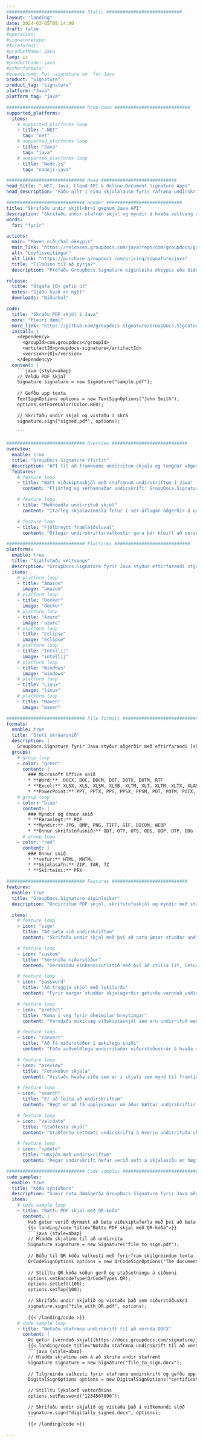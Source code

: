 ```yaml
---
############################# Static ############################
layout: "landing"
date: 2024-03-05T08:14:00
draft: false
#operation: 
#signaturetype: 
#fileformat: 
#productName: Java
lang: is
#productCode: java
#otherformats: 
#breadcrumb: Put  signature on  for Java
product: "Signature"
product_tag: "signature"
platform: "Java"
platform_tag: "java"

############################# Drop-down ############################
supported_platforms:
  items:
    # supported_platforms loop
    - title: ".NET"
      tag: "net"
    # supported_platforms loop
    - title: "Java"
      tag: "java"
    # supported_platforms loop
    - title: "Node.js"
      tag: "nodejs-java"

############################# Head ############################
head_title: ".NET, Java, Cloud API & Online Document Signature Apps"
head_description: "Fáðu allt í einu skjalalausn fyrir rafræna undirskrift fyrir .NET, Java og skýjaforrit. Skrifaðu undir algeng skjalasnið á netinu með því að nota einfaldan draga og sleppa eiginleika"

############################# Header ############################
title: "Skrifaðu undir skjöl<br>í gegnum Java API"
description: "Skrifaðu undir stafræn skjöl og myndir á hvaða vettvang sem er með því að nota sveigjanleg API og app byggðar lausnir fyrir forritara og endanotendur."
words:
  for: "fyrir"

actions:
  main: "Maven niðurhal ókeypis"
  main_link: "https://releases.groupdocs.com/java/repo/com/groupdocs/groupdocs-signature/"
  alt: "Leyfisveitingar"
  alt_link: "https://purchase.groupdocs.com/pricing/signature/java"
  title: "Tilbúinn til að byrja?"
  description: "Prófaðu GroupDocs.Signature eiginleika ókeypis eða biddu um leyfi"

release:
  title: "Útgáfa {0} gefin út"
  notes: "Sjáðu hvað er nýtt"
  downloads: "Niðurhal"

code:
  title: "Skráðu PDF skjöl í Java"
  more: "Fleiri dæmi"
  more_link: "https://github.com/groupdocs-signature/GroupDocs.Signature-for-Java"
  install: |
    <dependency>
      <groupId>com.groupdocs</groupId>
      <artifactId>groupdocs-signature</artifactId>
      <version>{0}</version>
    </dependency>
  content: |
    ```java {style=abap}  
    // Veldu PDF skjal
    Signature signature = new Signature("sample.pdf");
    
    // Gefðu upp texta
    TextSignOptions options = new TextSignOptions("John Smith");
    options.setForeColor(Color.RED);

    // Skrifaðu undir skjal og vistaðu í skrá
    signature.sign("signed.pdf", options);
    
    ```

############################# Overview ############################
overview:
  enable: true
  title: "GroupDocs.Signature Yfirlit"
  description: "API til að framkvæma undirritun skjala og tengdar aðgerðir í Java forritum"
  features:
    # feature loop
    - title: "Bætt viðskiptaskjöl með stafrænum undirskriftum í Java"
      content: "Fljótleg og sérhannaðar undirskrift: GroupDocs.Signature fyrir Java býður upp á fjölbreytt úrval af stafrænum undirskriftarmöguleikum fyrir PDF-skjöl, myndir og Office-skjöl. Þú getur notað texta, strikamerki, QR-kóða, stafræn skilríki, myndir eða falin lýsigögn. Skjalavinnslan er hröð og skilvirk."

    # feature loop
    - title: "Meðhöndla undirrituð skjöl"
      content: "Ítarleg skjalavinnsla felur í sér öflugar aðgerðir á undirrituðum skjölum með GroupDocs.Signature fyrir Java. Hægt er að leita að og staðfesta undirskriftir sem hafa verið bætt við viðskiptaskjöl með ýmsum gagnlegum forsendum. Að auki geturðu nálgast nákvæmar upplýsingar um skjalið eða fengið forskoðunarmyndir af síðum þess."

    # feature loop
    - title: "Fjölbreytt framleiðsluval"
      content: "Öflugir undirskriftarvalkostir gera þér kleift að sérsníða úttakið fyrir skjöl sem eru undirrituð með GroupDocs.Signature fyrir Java. Þú getur staðsett hvaða undirskrift sem er nákvæmlega á hvaða skjalasíðu sem er og stillt útlit hennar á ýmsa vegu. Java API styður vistun undirritaðra viðskiptaskjala á fjölmörgum studdum sniðum og býður upp á möguleika til að tryggja þau með lykilorðum."

############################# Platforms ############################
platforms:
  enable: true
  title: "Sjálfstæði vettvangs"
  description: "GroupDocs.Signature fyrir Java styður eftirfarandi stýrikerfi, ramma og pakkastjóra"
  items:
    # platform loop
    - title: "Amazon"
      image: "amazon"
    # platform loop
    - title: "Docker"
      image: "docker"
    # platform loop
    - title: "Azure"
      image: "azure"
    # platform loop
    - title: "Eclipse"
      image: "eclipse"
    # platform loop
    - title: "IntelliJ"
      image: "intellij"
    # platform loop
    - title: "Windows"
      image: "windows"
    # platform loop
    - title: "Linux"
      image: "linux"
    # platform loop
    - title: "Maven"
      image: "maven"

############################# File formats ############################
formats:
  enable: true
  title: "Stutt skráarsnið"
  description: |
    GroupDocs.Signature fyrir Java styður aðgerðir með eftirfarandi [skráarsniðum](https://docs.groupdocs.com/signature/java/supported-document-formats/).
  groups:
    # group loop
    - color: "green"
      content: |
        ### Microsoft Office snið
        * **Word:**  DOCX, DOC, DOCM, DOT, DOTX, DOTM, RTF
        * **Excel:** XLSX, XLS, XLSM, XLSB, XLTM, XLT, XLTM, XLTX, XLAM, SXC, SpreadsheetML
        * **PowerPoint:** PPT, PPTX, PPS, PPSX, PPSM, POT, POTM, POTX, PPTM
    # group loop
    - color: "blue"
      content: |
        ### Myndir og önnur snið
        * **Færanlegt:** PDF
        * **Myndir:** JPG, BMP, PNG, TIFF, GIF, DICOM, WEBP
        * **Önnur skrifstofusnið:** ODT, OTT, OTS, ODS, ODP, OTP, ODG
      # group loop
    - color: "red"
      content: |
        ### Önnur snið
        * **vefur:** HTML, MHTML
        * **Skjalasafn:** ZIP, TAR, 7Z
        * **Skírteini:** PFX

############################# Features ############################
features:
  enable: true
  title: "GroupDocs.Signature eiginleikar"
  description: "Undirritun PDF skjöl, skrifstofuskjöl og myndir með stafrænum undirskriftum"

  items:
    # feature loop
    - icon: "sign"
      title: "Að bæta við undirskriftum"
      content: "Skrifaðu undir skjal með því að nota ýmsar studdar undirskriftargerðir með því að setja stafræna undirskrift nákvæmlega hvar sem er á hvaða síðu sem er."

    # feature loop
    - icon: "custom"
      title: "Sérsníða niðurstöður"
      content: "Sérsníddu einkennisútlitið með því að stilla lit, leturgerð, ramma, snúning og aðra eiginleika til að ná tilætluðum árangri."

    # feature loop
    - icon: "password"
      title: "Að tryggja skjöl með lykilorði"
      content: "Fyrir margar studdar skjalagerðir geturðu verndað undirritaða skjalið með lykilorði."

    # feature loop
    - icon: "protect"
      title: "Koma í veg fyrir óheimilar breytingar"
      content: "Verndaðu mikilvæg viðskiptaskjöl sem eru undirrituð með stafrænu vottorði gegn óheimilum breytingum."

    # feature loop
    - icon: "convert"
      title: "Að fá niðurstöður í æskilegu sniði"
      content: "Fáðu auðveldlega undirritaðar niðurstöðuskrár á hvaða studdu sniði sem er. Þú getur líka umbreytt MS Word skjölum í PDF áreynslulaust."

    # feature loop
    - icon: "preview"
      title: "Forskoðun skjala"
      content: "Vistaðu hvaða síðu sem er í skjali sem mynd til framtíðarvinnslu."

    # feature loop
    - icon: "search"
      title: "Er að leita að undirskriftum"
      content: "Hægt er að fá upplýsingar um áður bættar undirskriftir í ákveðin skjöl."

    # feature loop
    - icon: "validate"
      title: "Staðfesta skjöl"
      content: "Staðfestu réttmæti undirskrifta á hverju undirrituðu skjali."

    # feature loop
    - icon: "update"
      title: "Umsjón með undirskriftum"
      content: "Þegar undirskrift hefur verið sett á skjalasíðu er hægt að eyða henni, færa hana eða uppfæra eftir þörfum."

############################# Code samples ############################
code_samples:
  enable: true
  title: "Kóða sýnishorn"
  description: "Sumir nota dæmigerða GroupDocs.Signature fyrir Java aðgerðir"
  items:
    # code sample loop
    - title: "Bættu PDF skjal með QR-kóða"
      content: |
        Það getur verið dýrmætt að bæta viðskiptaferla með því að bæta [QR-kóðum](https://docs.groupdocs.com/signature/java/esign-document-with-qr-code-signature/) við sérstakar síður af PDF skjölum. Það er dæmi um hvernig á að bæta við QR kóða með GroupDocs.Signature fyrir Java.
        {{< landing/code title="Bættu PDF skjal með QR-kóða">}}
        ```java {style=abap}
        // Hladdu skjalinu til að undirrita
        Signature signature = new Signature("file_to_sign.pdf");
        
        // Búðu til QR kóða valkosti með fyrirfram skilgreindum texta
        QrCodeSignOptions options = new QrCodeSignOptions("The document is approved by John Smith");
        
        // Stilltu QR kóða kóðun gerð og staðsetningu á síðunni
        options.setEncodeType(QrCodeTypes.QR);
        options.setLeft(100);
        options.setTop(100);

        // Skrifaðu undir skjalið og vistaðu það sem niðurstöðuskrá
        signature.sign("file_with_QR.pdf", options);
        ```
        {{< /landing/code >}}
    # code sample loop
    - title: "Notaðu stafræna undirskrift til að vernda DOCX"
      content: |
        Þú getur [verndað skjal](https://docs.groupdocs.com/signature/java/esign-document-with-digital-signature/) með því að nota persónulegar undirskriftir eða fyrirtækjaundirskriftir sem eru geymdar sem stafræn skilríki. Ekki er hægt að breyta skjölum sem eru tryggð með vottorði án þess að ógilda undirskriftina.
        {{< landing/code title="Notaðu stafræna undirskrift til að vernda DOCX">}}
        ```java {style=abap}   
        // Hladdu skjalinu sem á að skrifa undir stafrænt
        Signature signature = new Signature("file_to_sign.docx");
        
        // Tilgreindu valkosti fyrir stafræna undirskrift og gefðu upp slóðina að vottorðaskránni
        DigitalSignOptions options = new DigitalSignOptions("certificate.pfx");

        // Stilltu lykilorð vottorðsins
        options.setPassword("1234567890");

        // Skrifaðu undir skjalið og vistaðu það á viðkomandi slóð
        signature.sign("digitally_signed.docx", options);
        ```
        {{< /landing/code >}}

---
```


